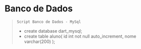 # Banco de Dados







> `Script Banco de Dados - MySql`
> - create database dart_mysql;
> - create table aluno(
    id int not null auto_increment,
    nome varchar(200)
);